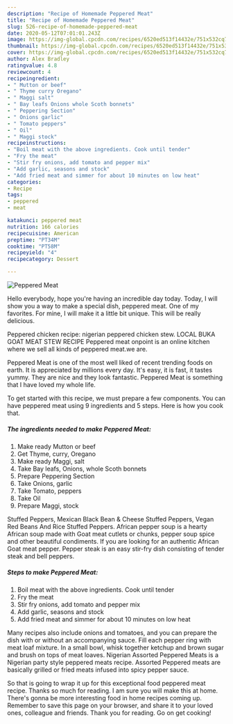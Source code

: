 ```yaml
---
description: "Recipe of Homemade Peppered Meat"
title: "Recipe of Homemade Peppered Meat"
slug: 526-recipe-of-homemade-peppered-meat
date: 2020-05-12T07:01:01.243Z
image: https://img-global.cpcdn.com/recipes/6520ed513f14432e/751x532cq70/peppered-meat-recipe-main-photo.jpg
thumbnail: https://img-global.cpcdn.com/recipes/6520ed513f14432e/751x532cq70/peppered-meat-recipe-main-photo.jpg
cover: https://img-global.cpcdn.com/recipes/6520ed513f14432e/751x532cq70/peppered-meat-recipe-main-photo.jpg
author: Alex Bradley
ratingvalue: 4.8
reviewcount: 4
recipeingredient:
- " Mutton or beef"
- " Thyme curry Oregano"
- " Maggi salt"
- " Bay leafs Onions whole Scoth bonnets"
- " Peppering Section"
- " Onions garlic"
- " Tomato peppers"
- " Oil"
- " Maggi stock"
recipeinstructions:
- "Boil meat with the above ingredients. Cook until tender"
- "Fry the meat"
- "Stir fry onions, add tomato and pepper mix"
- "Add garlic, seasons and stock"
- "Add fried meat and simmer for about 10 minutes on low heat"
categories:
- Recipe
tags:
- peppered
- meat

katakunci: peppered meat 
nutrition: 166 calories
recipecuisine: American
preptime: "PT34M"
cooktime: "PT58M"
recipeyield: "4"
recipecategory: Dessert

---
```



![Peppered Meat](https://img-global.cpcdn.com/recipes/6520ed513f14432e/751x532cq70/peppered-meat-recipe-main-photo.jpg)

Hello everybody, hope you're having an incredible day today. Today, I will show you a way to make a special dish, peppered meat. One of my favorites. For mine, I will make it a little bit unique. This will be really delicious.

Peppered chicken recipe: nigerian peppered chicken stew. LOCAL BUKA GOAT MEAT STEW RECIPE Peppered meat onpoint is an online kitchen where we sell all kinds of peppered meat.we are.

Peppered Meat is one of the most well liked of recent trending foods on earth. It is appreciated by millions every day. It's easy, it is fast, it tastes yummy. They are nice and they look fantastic. Peppered Meat is something that I have loved my whole life.


To get started with this recipe, we must prepare a few components. You can have peppered meat using 9 ingredients and 5 steps. Here is how you cook that.

<!--inarticleads1-->

##### The ingredients needed to make Peppered Meat:

1. Make ready  Mutton or beef
1. Get  Thyme, curry, Oregano
1. Make ready  Maggi, salt
1. Take  Bay leafs, Onions, whole Scoth bonnets
1. Prepare  Peppering Section
1. Take  Onions, garlic
1. Take  Tomato, peppers
1. Take  Oil
1. Prepare  Maggi, stock


Stuffed Peppers, Mexican Black Bean &amp; Cheese Stuffed Peppers, Vegan Red Beans And Rice Stuffed Peppers. African pepper soup is a hearty African soup made with Goat meat cutlets or chunks, pepper soup spice and other beautiful condiments. If you are looking for an authentic African Goat meat pepper. Pepper steak is an easy stir-fry dish consisting of tender steak and bell peppers. 

<!--inarticleads2-->

##### Steps to make Peppered Meat:

1. Boil meat with the above ingredients. Cook until tender
1. Fry the meat
1. Stir fry onions, add tomato and pepper mix
1. Add garlic, seasons and stock
1. Add fried meat and simmer for about 10 minutes on low heat


Many recipes also include onions and tomatoes, and you can prepare the dish with or without an accompanying sauce. Fill each pepper ring with meat loaf mixture. In a small bowl, whisk together ketchup and brown sugar and brush on tops of meat loaves. Nigerian Assorted Peppered Meats is a Nigerian party style peppered meats recipe. Assorted Peppered meats are basically grilled or fried meats infused into spicy pepper sauce. 

So that is going to wrap it up for this exceptional food peppered meat recipe. Thanks so much for reading. I am sure you will make this at home. There's gonna be more interesting food in home recipes coming up. Remember to save this page on your browser, and share it to your loved ones, colleague and friends. Thank you for reading. Go on get cooking!
